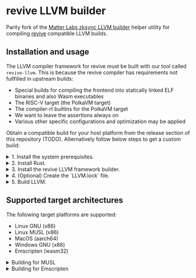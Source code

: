 # revive LLVM builder

Parity fork of the [Matter Labs zksync LLVM builder](https://github.com/matter-labs/era-compiler-llvm-builder) helper utility for compiling [revive](https://github.com/paritytech/revive) compatible LLVM builds.

## Installation and usage

The LLVM compiler framework for revive must be built with our tool called `revive-llvm`.
This is because the revive compiler has requirements not fullfilled in upstream builds:
- Special builds for compiling the frontend into statically linked ELF binaries and also Wasm executables
- The RISC-V target (the PolkaVM target)
- The compiler-rt builtins for the PolkaVM target
- We want to leave the assertions always on
- Various other specific configurations and optimization may be applied

Obtain a compatible build for your host platform from the release section of this repository (TODO). Alternatively follow below steps to get a custom build:

<details>
<summary>1. Install the system prerequisites.</summary>

   * Linux (Debian):

      Install the following packages:
      ```shell
      apt install cmake ninja-build curl git libssl-dev pkg-config clang lld
      ```
   * Linux (Arch):

      Install the following packages:
      ```shell
      pacman -Syu which cmake ninja curl git pkg-config clang lld
      ```

   * MacOS:

      * Install the [HomeBrew](https://brew.sh) package manager.
      * Install the following packages:

         ```shell
         brew install cmake ninja coreutils
         ```

      * Install your choice of a recent LLVM/[Clang](https://clang.llvm.org) compiler, e.g. via [Xcode](https://developer.apple.com/xcode/), [Apple’s Command Line Tools](https://developer.apple.com/library/archive/technotes/tn2339/_index.html), or your preferred package manager.
</details>

<details>
<summary>2. Install Rust.</summary>

   * Follow the latest [official instructions](https://www.rust-lang.org/tools/install:
      ```shell
      curl --proto '=https' --tlsv1.2 -sSf https://sh.rustup.rs | sh
      . ${HOME}/.cargo/env
      ```

      > Currently we are not pinned to any specific version of Rust, so just install the latest stable build for your   platform.
</details>

<details>
<summary>3. Install the revive LLVM framework builder.</summary>

   * Install the builder using `cargo`:
      ```shell
      cargo install --git https://github.com/paritytech/revive-llvm-builder --force --locked
      ```

      > The builder is not the LLVM framework itself, but a tool that clones its repository and runs a sequence of build commands. By default it is installed in `~/.cargo/bin/`, which is recommended to be added to your `$PATH`.

</details>

<details>
<summary>4. (Optional) Create the `LLVM.lock` file.</summary>

   * The `LLVM.lock` dictates the LLVM source tree being used.
     A default `./LLVM.lock` pointing to the release used for development is already provided.

</details>

<details>
<summary>5. Build LLVM.</summary>

   * Clone and build the LLVM framework using the `revive-llvm` tool.

     The clang and lld projects are required for the `resolc` Solidity frontend executable; they are enabled by default. LLVM assertions are also enabled by default.

      ```shell
      revive-llvm clone
      revive-llvm build --llvm-projects lld --llvm-projects clang
      ```

      Build artifacts end up in the `./target-llvm/gnu/target-final/` directory by default.
      The `gnu` directory depends on the supported archticture and will either be `gnu`, `musl` or `emscripten`.
      You now need to export the final target directory `$LLVM_SYS_181_PREFIX`: `export LLVM_SYS_181_PREFIX=${PWD}/target-llvm/gnu/target-final`
      If built with the `--enable-tests` option, test tools will be in the `./target-llvm/gnu/build-final/` directory, along with copies of the build artifacts. For all supported build options, run `revive-llvm build --help`.

</details>

## Supported target architectures

The following target platforms are supported:
- Linux GNU (x86)
- Linux MUSL (x86)
- MacOS (aarch64)
- Windows GNU (x86)
- Emscripten (wasm32)

<details>
<summary>Building for MUSL</summary>

   * Via a musl build we can build revive into fully static ELF binaries.
     Which is desirable for reproducible Solidity contracts builds.
     The resulting binary is also very portable, akin to the`solc` frontend binary distribution.

     Clone and build the LLVM framework using the `revive-llvm` tool:
      ```shell
      revive-llvm --target-env musl clone
      revive-llvm --target-env musl build --enable-assertions --llvm-projects clang --llvm-projects lld 
      ```

</details>

<details>
<summary>Building for Emscripten</summary>

   * Via an emsdk build we can run revive in the browser and on node.js.

     Clone and build the LLVM framework using the `revive-llvm` tool:
      ```shell
      revive-llvm --target-env emscripten clone
      revive-llvm --target-env emscripten build --enable-assertions --llvm-projects clang --llvm-projects lld 
      ```

</details>

